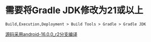 # 需要将Gradle JDK修改为21或以上

`Build,Execution,Deployment > Build Tools > Gradle > Gradle JDK`

[源码采用android-16.0.0_r2分支编译](https://cs.android.com/android/platform/superproject/+/android-16.0.0_r2:/)










